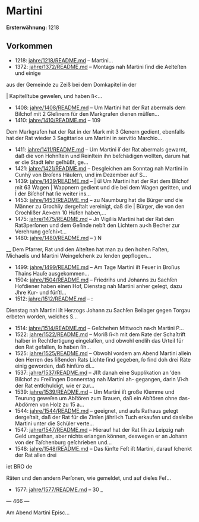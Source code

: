# Martini

**Ersterwähnung:** 1218

## Vorkommen
- 1218: [jahre/1218/README.md](../jahre/1218/README.md) – Martini...
- 1372: [jahre/1372/README.md](../jahre/1372/README.md) – Montags nah Martini ſind die Aelteſten und einige

aus der Gemeinde zu Zeiß bei dem Domkapitel in der

| Kapitelſtube geweſen, und haben ſi<...
- 1408: [jahre/1408/README.md](../jahre/1408/README.md) – Um Martini hat der Rat abermals dem Biſchof mit
2 Gleſinern für den Markgrafen dienen müſſen...
- 1410: [jahre/1410/README.md](../jahre/1410/README.md) – 109

Dem Markgrafen hat der Rat in der Mark mit 3
Glenern gedient, ebenfalls hat der Rat wieder 3 Sagittarios
um Martini in servitio Marchio...
- 1411: [jahre/1411/README.md](../jahre/1411/README.md) – Um Martini iſ der Rat abermals gewarnt, daß die
von Hohnſtein und Reinſtein ihn beſchädigen wollten,
darum hat er die Stadt ſehr geſhüßt, ge...
- 1421: [jahre/1421/README.md](../jahre/1421/README.md) – Desgleichen am Sonntag nah
Martini in Cunhÿ von Broſens Häuſern, und im Dezember
auf S...
- 1439: [jahre/1439/README.md](../jahre/1439/README.md) – |
ül Um Martini hat der Rat dem Biſchof mit 63 Wagen
| Wappnern gedient und die bei dem Wagen geritten, und
Î der Biſchof hat ſie weiter ins...
- 1453: [jahre/1453/README.md](../jahre/1453/README.md) – zu Naumburg hat die Bürger und
die Männer zu Grochliy dergeſtalt vereinigt, daß die |
Bürger, die von den Grochlißer Ae>ern 10 Hufen haben,...
- 1475: [jahre/1475/README.md](../jahre/1475/README.md) – Jn Vigiliis Martini hat der Rat den Rat3perſonen
und dem Geſinde nebſt den Lichtern au<h Becher zur
Verehrung geſchi>t...
- 1480: [jahre/1480/README.md](../jahre/1480/README.md) – ) N

__ Dem Pfarrer, Rat und den Alteſten hat man zu den
hohen Faſten, Michaelis und Martini Weingeſchenk zu
ſenden gepflogen...
- 1499: [jahre/1499/README.md](../jahre/1499/README.md) – Am Tage Martini iſt Feuer in Broſius Thains Hauſe
ausgekommen...
- 1504: [jahre/1504/README.md](../jahre/1504/README.md) – Friedrihs und Johanns zu Sachſen Hofdiener
haben einen Hof, Dienstag nah Martini anher gelegt,
dazu Jhre Kur- und fürſtl...
- 1512: [jahre/1512/README.md](../jahre/1512/README.md) – :

Dienstag nah Martini iſt Herzogs Johann zu Sachſen
Beilager gegen Torgau erbeten worden, welches S...
- 1514: [jahre/1514/README.md](../jahre/1514/README.md) – Geſchehen
Mittwoch na<h Martini P...
- 1522: [jahre/1522/README.md](../jahre/1522/README.md) – Moriß ſi<h mit dem Rate
der Schaſtrift halber in Rechtfertigung eingelaſſen, und
obwohl endlih das Urteil für den Rat gefallen, ſo
haben ſih...
- 1525: [jahre/1525/README.md](../jahre/1525/README.md) – Obwohl vordem am Abend Martini allein den Herren
des ſißenden Rats Lichte ſind gegeben, ſo find doh drei
Räte einig geworden, daß hinfüro di...
- 1537: [jahre/1537/README.md](../jahre/1537/README.md) – Jſﬅ danah eine Supplikation an ‘den
Biſchof zu Freiſingen Donnerstag nah Martini ah-
gegangen, darin \ſi<h der Rat entſchuldigt, wie er zur...
- 1539: [jahre/1539/README.md](../jahre/1539/README.md) – Um Martini iſt große Klemme und Teurung geweſen
um Abſtören zum Brauen, daß ein Abſtören ohne das-
Abdörren von Holz zu 15 a...
- 1544: [jahre/1544/README.md](../jahre/1544/README.md) – geeignet, und aufs Rathaus gelegt dergeſtalt, daß der Rat
für die Zinſen jährli<h Tuch erkaufen und dasſelbe Martini
unter die Schüler verte...
- 1547: [jahre/1547/README.md](../jahre/1547/README.md) – Hierauf hat der Rat ſih zu Leipzig nah
Geld umgethan, aber nichts erlangen können, deswegen
er an Johann von der Taſchenburg geſchrieben und...
- 1548: [jahre/1548/README.md](../jahre/1548/README.md) – Das
ſünfte Feſt iſt Martini, darauf ſchenkt der Rat allen drei


iet BRO de

Räten und den andern Perſonen, wie gemeldet, und auf
dieſes Feſ...
- 1577: [jahre/1577/README.md](../jahre/1577/README.md) – 30 _


— 466 —

Am Abend Martini Episc...
